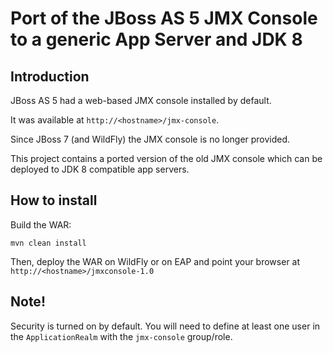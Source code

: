 Port of the JBoss AS 5 JMX Console to a generic App Server and JDK 8
===========

## Introduction

JBoss AS 5 had a web-based JMX console installed by default. 

It was available at `http://<hostname>/jmx-console`. 

Since JBoss 7 (and WildFly) the JMX console is no longer provided. 

This project contains a ported version of the old JMX console which can be deployed to JDK 8 compatible app servers.

## How to install

Build the WAR:

    mvn clean install

Then, deploy the WAR on WildFly or on EAP and point your browser at `http://<hostname>/jmxconsole-1.0` 

## Note!

Security is turned on by default. You will need to define at least one user in the `ApplicationRealm` with the `jmx-console` group/role.



